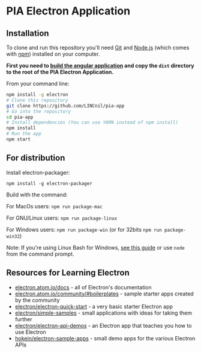 # PIA Electron Application

## Installation

To clone and run this repository you'll need [Git](https://git-scm.com) and [Node.js](https://nodejs.org/en/download/) (which comes with [npm](http://npmjs.com)) installed on your computer.

__First you need to [build the angular application](https://github.com/LINCnil/pia#build) and copy the `dist` directory to the root of the PIA Electron Application.__

From your command line:

```bash
npm install -g electron
# Clone this repository
git clone https://github.com/LINCnil/pia-app
# Go into the repository
cd pia-app
# Install dependencies (You can use YARN instead of npm install)
npm install
# Run the app
npm start
```

## For distribution

Install electron-packager:

`npm install -g electron-packager`

Build with the command:

For MacOs users: `npm run package-mac`

For GNU/Linux users: `npm run package-linux`

For Windows users: `npm run package-win` (or for 32bits `npm run package-win32`)

Note: If you're using Linux Bash for Windows, [see this guide](https://www.howtogeek.com/261575/how-to-run-graphical-linux-desktop-applications-from-windows-10s-bash-shell/) or use `node` from the command prompt.

## Resources for Learning Electron

- [electron.atom.io/docs](http://electron.atom.io/docs) - all of Electron's documentation
- [electron.atom.io/community/#boilerplates](http://electron.atom.io/community/#boilerplates) - sample starter apps created by the community
- [electron/electron-quick-start](https://github.com/electron/electron-quick-start) - a very basic starter Electron app
- [electron/simple-samples](https://github.com/electron/simple-samples) - small applications with ideas for taking them further
- [electron/electron-api-demos](https://github.com/electron/electron-api-demos) - an Electron app that teaches you how to use Electron
- [hokein/electron-sample-apps](https://github.com/hokein/electron-sample-apps) - small demo apps for the various Electron APIs
